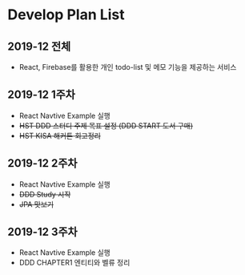 # Develop Plan List

## 2019-12 전체
- React, Firebase를 활용한 개인 todo-list 및 메모 기능을 제공하는 서비스

## 2019-12 1주차
- React Navtive Example 실행
- ~~HST DDD 스터디 주제 목표 설정 (DDD START 도서 구매)~~
- ~~HST KISA 해커톤 회고정리~~

## 2019-12 2주차
- React Navtive Example 실행
- ~~DDD Study 시작~~
- ~~JPA 맛보기~~

## 2019-12 3주차
- React Navtive Example 실행
- DDD CHAPTER1 엔티티와 벨류 정리
